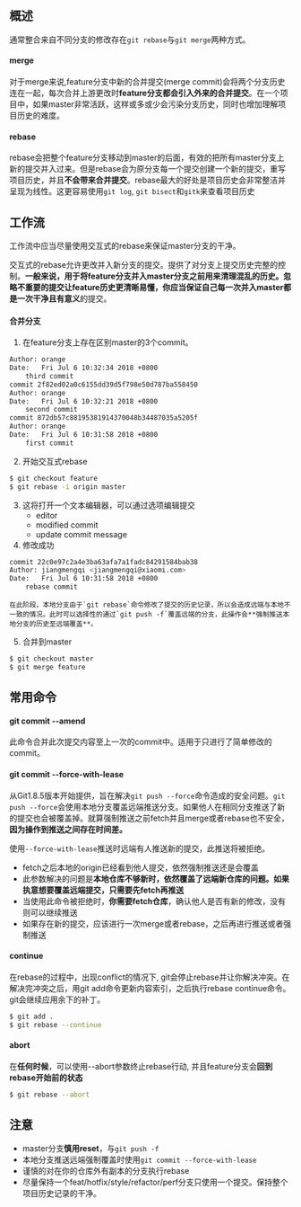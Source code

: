 ## 概述
通常整合来自不同分支的修改存在`git rebase`与`git merge`两种方式。

#### merge
对于merge来说,feature分支中新的合并提交(merge commit)会将两个分支历史连在一起，每次合并上游更改时**feature分支都会引入外来的合并提交**。在一个项目中，如果master非常活跃，这样或多或少会污染分支历史，同时也增加理解项目历史的难度。

#### rebase
rebase会把整个feature分支移动到master的后面，有效的把所有master分支上新的提交并入过来。但是rebase会为原分支每一个提交创建一个新的提交，重写项目历史，并且**不会带来合并提交**。rebase最大的好处是项目历史会非常整洁并呈现为线性。这更容易使用`git log`, `git bisect`和`gitk`来查看项目历史

## 工作流
工作流中应当尽量使用交互式的rebase来保证master分支的干净。

交互式的rebase允许更改并入新分支的提交。提供了对分支上提交历史完整的控制。**一般来说，用于将feature分支并入master分支之前用来清理混乱的历史。**忽略不重要的提交让feature历史更清晰易懂，你应当保证自己每一次并入master都是一次**干净且有意义**的提交。

#### 合并分支 

1. 在feature分支上存在区别master的3个commit。
```bash
Author: orange
Date:   Fri Jul 6 10:32:34 2018 +0800
    third commit
commit 2f82ed02a0c6155dd39d5f798e50d787ba558450
Author: orange 
Date:   Fri Jul 6 10:32:21 2018 +0800
    second commit
commit 872db57c88195381914370048b34487035a5205f
Author: orange
Date:   Fri Jul 6 10:31:58 2018 +0800
    first commit
```
2. 开始交互式rebase

```bash
$ git checkout feature
$ git rebase -i origin master
```
3. 这将打开一个文本编辑器，可以通过选项编辑提交
    - editor
    - modified commit
    - update commit message
4. 修改成功
```bash
commit 22c0e97c2a4e3ba63afa7a1fadc84291584bab38
Author: jiangmengqi <jiangmengqi@xiaomi.com>
Date:   Fri Jul 6 10:31:58 2018 +0800
    rebase commit
```
    在此阶段，本地分支由于`git rebase`命令修改了提交的历史记录，所以会造成远端与本地不一致的情况。此时可以选择性的通过`git push -f`覆盖远端的分支，此操作会**强制推送本地分支的历史至远端覆盖**。
    
5. 合并到master

```bash
$ git checkout master
$ git merge feature 
```

## 常用命令
#### git commit --amend
此命令合并此次提交内容至上一次的commit中。适用于只进行了简单修改的commit。

#### git commit --force-with-lease
从Git1.8.5版本开始提供，旨在解决`git push --force`命令造成的安全问题。`git push --force`会使用本地分支覆盖远端推送分支。如果他人在相同分支推送了新的提交也会被覆盖掉。就算强制推送之前fetch并且merge或者rebase也不安全，**因为操作到推送之间存在时间差。**

使用`--force-with-lease`推送时远端有人推送新的提交，此推送将被拒绝。

- fetch之后本地的origin已经看到他人提交，依然强制推送还是会覆盖
- 此参数解决的问题是**本地仓库不够新时，依然覆盖了远端新仓库的问题。如果执意想要覆盖远端提交，只需要先fetch再推送**
- 当使用此命令被拒绝时，**你需要fetch仓库**，确认他人是否有新的修改，没有则可以继续推送
- 如果存在新的提交，应该进行一次merge或者rebase，之后再进行推送或者强制推送

#### continue

在rebase的过程中，出现conflict的情况下, git会停止rebase并让你解决冲突。在解决完冲突之后，用git add命令更新内容索引，之后执行rebase continue命令。git会继续应用余下的补丁。
```bash
$ git add .
$ git rebase --continue
``` 
#### abort

在**任何时候**，可以使用--abort参数终止rebase行动, 并且feature分支会**回到rebase开始前的状态**

```bash
$ git rebase --abort
``` 

## 注意
- master分支**慎用reset**，与`git push -f`
- 本地分支推送远端强制覆盖时使用`git commit --force-with-lease` 
- 谨慎的对在你的仓库外有副本的分支执行rebase
- 尽量保持一个feat/hotfix/style/refactor/perf分支只使用一个提交。保持整个项目历史记录的干净。
